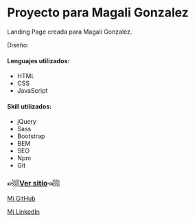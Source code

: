# Proyecto para Magali Gonzalez
Landing Page creada para Magali Gonzalez.

Diseño: 

#### Lenguajes utilizados:
* HTML
* CSS
* JavaScript

#### Skill utilizados:
* jQuery
* Sass
* Bootstrap
* BEM
* SEO
* Npm
* Git




### 👉🏼[Ver sitio](https://franrappazzini.github.io/proyectoMagali/)👈🏼

[Mi GitHub](https://github.com/franRappazzini)

[Mi LinkedIn](https://www.linkedin.com/in/franciscorappazzini/)
